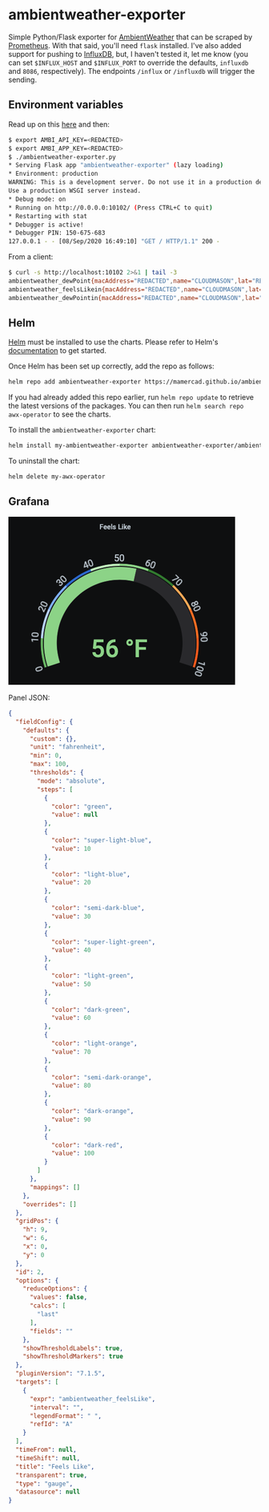 # ambientweather-exporter

Simple Python/Flask exporter for [AmbientWeather](https://ambientweather.net) that can be scraped by [Prometheus](https://prometheus.io). With that said, you'll need `flask` installed. I've also added support for pushing to [InfluxDB](https://www.influxdata.com/products/influxdb-overview/), but, I haven't tested it, let me know (you can set `$INFLUX_HOST` and `$INFLUX_PORT` to override the defaults, `influxdb` and `8086`, respectively). The endpoints `/influx` or `/influxdb` will trigger the sending.

## Environment variables

Read up on this [here](https://ambientweather.docs.apiary.io/#introduction/authentication) and then:

```bash
$ export AMBI_API_KEY=<REDACTED>
$ export AMBI_APP_KEY=<REDACTED>
$ ./ambientweather-exporter.py
* Serving Flask app "ambientweather-exporter" (lazy loading)
* Environment: production
WARNING: This is a development server. Do not use it in a production deployment.
Use a production WSGI server instead.
* Debug mode: on
* Running on http://0.0.0.0:10102/ (Press CTRL+C to quit)
* Restarting with stat
* Debugger is active!
* Debugger PIN: 150-675-683
127.0.0.1 - - [08/Sep/2020 16:49:10] "GET / HTTP/1.1" 200 -
```

From a client:

```bash
$ curl -s http://localhost:10102 2>&1 | tail -3
ambientweather_dewPoint{macAddress="REDACTED",name="CLOUDMASON",lat="REDACTED",lon="REDACTED",address="REDACTED",location="REDACTED",tz="America/Detroit"} 53.01
ambientweather_feelsLikein{macAddress="REDACTED",name="CLOUDMASON",lat="REDACTED",lon="REDACTED",address="REDACTED",location="REDACTED",tz="America/Detroit"} 67.3
ambientweather_dewPointin{macAddress="REDACTED",name="CLOUDMASON",lat="REDACTED",lon="REDACTED",address="REDACTED",location="REDACTED",tz="America/Detroit"} 49.6
```

## Helm

[Helm](https://helm.sh) must be installed to use the charts.  Please refer to
Helm's [documentation](https://helm.sh/docs) to get started.

Once Helm has been set up correctly, add the repo as follows:

```bash
helm repo add ambientweather-exporter https://mamercad.github.io/ambientweather-exporter/
```

If you had already added this repo earlier, run `helm repo update` to retrieve
the latest versions of the packages.  You can then run `helm search repo
awx-operator` to see the charts.

To install the `ambientweather-exporter` chart:

```bash
helm install my-ambientweather-exporter ambientweather-exporter/ambientweather-exporter
```

To uninstall the chart:

```bash
helm delete my-awx-operator
```

## Grafana

![Screenshot](ambientweather-screenshot.png)

Panel JSON:

```json
{
  "fieldConfig": {
    "defaults": {
      "custom": {},
      "unit": "fahrenheit",
      "min": 0,
      "max": 100,
      "thresholds": {
        "mode": "absolute",
        "steps": [
          {
            "color": "green",
            "value": null
          },
          {
            "color": "super-light-blue",
            "value": 10
          },
          {
            "color": "light-blue",
            "value": 20
          },
          {
            "color": "semi-dark-blue",
            "value": 30
          },
          {
            "color": "super-light-green",
            "value": 40
          },
          {
            "color": "light-green",
            "value": 50
          },
          {
            "color": "dark-green",
            "value": 60
          },
          {
            "color": "light-orange",
            "value": 70
          },
          {
            "color": "semi-dark-orange",
            "value": 80
          },
          {
            "color": "dark-orange",
            "value": 90
          },
          {
            "color": "dark-red",
            "value": 100
          }
        ]
      },
      "mappings": []
    },
    "overrides": []
  },
  "gridPos": {
    "h": 9,
    "w": 6,
    "x": 0,
    "y": 0
  },
  "id": 2,
  "options": {
    "reduceOptions": {
      "values": false,
      "calcs": [
        "last"
      ],
      "fields": ""
    },
    "showThresholdLabels": true,
    "showThresholdMarkers": true
  },
  "pluginVersion": "7.1.5",
  "targets": [
    {
      "expr": "ambientweather_feelsLike",
      "interval": "",
      "legendFormat": " ",
      "refId": "A"
    }
  ],
  "timeFrom": null,
  "timeShift": null,
  "title": "Feels Like",
  "transparent": true,
  "type": "gauge",
  "datasource": null
}
```
